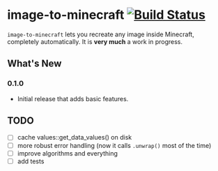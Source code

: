 # image-to-minecraft [![Build Status](https://travis-ci.org/bvanrijn/image-to-mc.svg?branch=master)](https://travis-ci.org/bvanrijn/image-to-mc)

`image-to-minecraft` lets you recreate any image inside Minecraft, completely automatically.
It is **very much** a work in progress.

## What's New

### 0.1.0
* Initial release that adds basic features.

## TODO

- [ ] cache values::get_data_values() on disk
- [ ] more robust error handling (now it calls `.unwrap()` most of the time)
- [ ] improve algorithms and everything
- [ ] add tests
